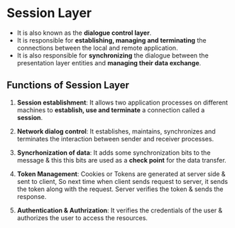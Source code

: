 # Session Layer
- It is also known as the **dialogue control layer**.
- It is responsible for **establishing, managing and terminating** the connections between the local and remote application.
- It is also responsible for **synchronizing** the dialogue between the presentation layer entities and **managing their data exchange**.

## Functions of Session Layer

1. **Session establishment**: It allows two application processes on different machines to **establish, use and terminate** a connection called a **session**.

2. **Network dialog control**: It establishes, maintains, synchronizes and terminates the interaction between sender and receiver processes.

3. **Syncrhonization of data**: It adds some synchronization bits to the message & this this bits are used as a **check point** for the data transfer.

4. **Token Management**: Cookies or Tokens are generated at server side & sent to client, So next time when client sends request to server, it sends the token along with the request. Server verifies the token & sends the response.

5. **Authentication & Authrization**: It verifies the credentials of the user & authorizes the user to access the resources. 